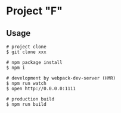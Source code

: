 # Project "F"

## Usage

```
# project clone
$ git clone xxx

# npm package install
$ npm i

# development by webpack-dev-server (HMR)
$ npm run watch
$ open http://0.0.0.0:1111

# production build
$ npm run build
```
